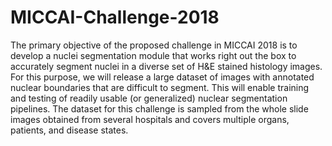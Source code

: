 # MICCAI-Challenge-2018
The primary objective of the proposed challenge in MICCAI 2018 is to develop a nuclei segmentation module that works right out the box to accurately segment nuclei in a diverse set of H&amp;E stained histology images. For this purpose, we will release a large dataset of images with annotated nuclear boundaries that are difficult to segment. This will enable training and testing of readily usable  (or generalized) nuclear segmentation pipelines. The dataset for this challenge is sampled from the whole slide images obtained from several hospitals and covers multiple organs, patients, and disease states. 

